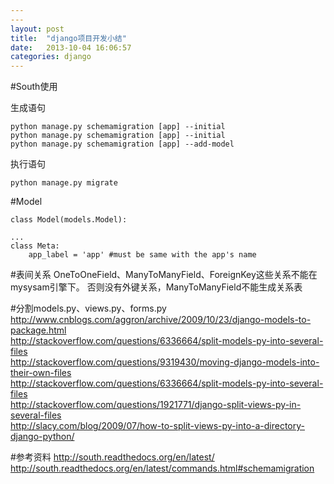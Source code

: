 ```yaml
---
---
layout: post
title:  "django项目开发小结"
date:   2013-10-04 16:06:57
categories: django
---
```


#South使用

生成语句  
	
	python manage.py schemamigration [app] --initial
	python manage.py schemamigration [app] --initial
	python manage.py schemamigration [app] --add-model

执行语句  

	python manage.py migrate

#Model
	
	class Model(models.Model):

	...
	class Meta:
		app_label = 'app' #must be same with the app's name

#表间关系
	OneToOneField、ManyToManyField、ForeignKey这些关系不能在mysysam引擎下。
	否则没有外键关系，ManyToManyField不能生成关系表

#分割models.py、views.py、forms.py
http://www.cnblogs.com/aggron/archive/2009/10/23/django-models-to-package.html  
http://stackoverflow.com/questions/6336664/split-models-py-into-several-files  
http://stackoverflow.com/questions/9319430/moving-django-models-into-their-own-files  
http://stackoverflow.com/questions/6336664/split-models-py-into-several-files  
http://stackoverflow.com/questions/1921771/django-split-views-py-in-several-files  
http://slacy.com/blog/2009/07/how-to-split-views-py-into-a-directory-django-python/  




#参考资料
	http://south.readthedocs.org/en/latest/  
	http://south.readthedocs.org/en/latest/commands.html#schemamigration  
